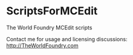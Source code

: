 # ScriptsForMCEdit
The World Foundry MCEdit scripts

Contact me for usage and licensing discussions: http://TheWorldFoundry.com
